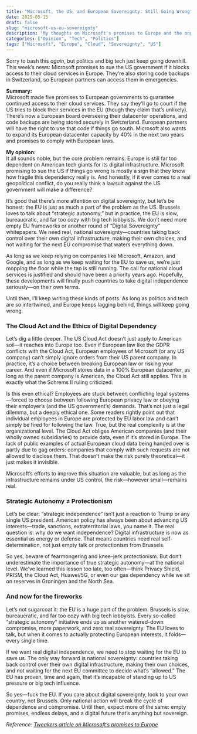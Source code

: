```yaml
---
title: "Microsoft, the US, and European Sovereignty: Still Going Wrong"
date: 2025-05-15
draft: false
slug: "microsoft-us-eu-sovereignty"
description: "My thoughts on Microsoft's promises to Europe and the ongoing dependence on US cloud services."
categories: ["Opinion", "Tech", "Politics"]
tags: ["Microsoft", "Europe", "Cloud", "Sovereignty", "US"]
---
```


Sorry to bash this *again*, but politics and big tech just keep going downhill. This week’s news: Microsoft promises to sue the US government if it blocks access to their cloud services in Europe. They’re also storing code backups in Switzerland, so European partners can access them in emergencies.

**Summary:**  
Microsoft made five promises to European governments to guarantee continued access to their cloud services. They say they’ll go to court if the US tries to block their services in the EU (though they claim that’s unlikely). There’s now a European board overseeing their datacenter operations, and code backups are being stored securely in Switzerland. European partners will have the right to use that code if things go south. Microsoft also wants to expand its European datacenter capacity by 40% in the next two years and promises to comply with European laws.

**My opinion:**  
It all sounds noble, but the core problem remains: Europe is still far too dependent on American tech giants for its digital infrastructure. Microsoft promising to sue the US if things go wrong is mostly a sign that they know how fragile this dependency really is. And honestly, if it ever comes to a real geopolitical conflict, do you really think a lawsuit against the US government will make a difference?

It’s good that there’s more attention on digital sovereignty, but let’s be honest: the EU is just as much a part of the problem as the US. Brussels loves to talk about “strategic autonomy,” but in practice, the EU is slow, bureaucratic, and far too cozy with big tech lobbyists. We don’t need more empty EU frameworks or another round of “Digital Sovereignty” whitepapers. We need real, national sovereignty—countries taking back control over their own digital infrastructure, making their own choices, and not waiting for the next EU compromise that waters everything down.

As long as we keep relying on companies like Microsoft, Amazon, and Google, and as long as we keep waiting for the EU to save us, we’re just mopping the floor while the tap is still running. The call for national cloud services is justified and should have been a priority years ago. Hopefully, these developments will finally push countries to take digital independence seriously—on their own terms.

Until then, I’ll keep writing these kinds of posts. As long as politics and tech are so intertwined, and Europe keeps lagging behind, things will keep going wrong.


### The Cloud Act and the Ethics of Digital Dependency

Let’s dig a little deeper. The US Cloud Act doesn’t just apply to American soil—it reaches into Europe too. Even if European law like the GDPR conflicts with the Cloud Act, European employees of Microsoft (or any US company) can’t simply ignore orders from their US parent company. In practice, it’s a choice between breaking European law or risking your career. And even if Microsoft stores data in a 100% European datacenter, as long as the parent company is American, the Cloud Act still applies. This is exactly what the Schrems II ruling criticized.

Is this even ethical? Employees are stuck between conflicting legal systems—forced to choose between following European privacy law or obeying their employer’s (and the US government’s) demands. That’s not just a legal dilemma, but a deeply ethical one. Some readers rightly point out that individual employees in Europe are protected by EU labor law and can’t simply be fired for following the law. True, but the real complexity is at the organizational level. The Cloud Act obliges American companies (and their wholly owned subsidiaries) to provide data, even if it’s stored in Europe. The lack of public examples of actual European cloud data being handed over is partly due to gag orders: companies that comply with such requests are not allowed to disclose them. That doesn’t make the risk purely theoretical—it just makes it invisible.

Microsoft’s efforts to improve this situation are valuable, but as long as the infrastructure remains under US control, the risk—however small—remains real.

### Strategic Autonomy ≠ Protectionism

Let’s be clear: “strategic independence” isn’t just a reaction to Trump or any single US president. American policy has always been about advancing US interests—trade, sanctions, extraterritorial laws, you name it. The real question is: why do we want independence? Digital infrastructure is now as essential as energy or defense. That means countries need real self-determination, not just empty talk or protectionism from Brussels.

So yes, beware of fearmongering and knee-jerk protectionism. But don’t underestimate the importance of true strategic autonomy—at the national level. We’ve learned this lesson too late, too often—think Privacy Shield, PRISM, the Cloud Act, Huawei/5G, or even our gas dependency while we sit on reserves in Groningen and the North Sea.

### And now for the fireworks

Let’s not sugarcoat it: the EU is a huge part of the problem. Brussels is slow, bureaucratic, and far too cozy with big tech lobbyists. Every so-called “strategic autonomy” initiative ends up as another watered-down compromise, more paperwork, and zero real sovereignty. The EU loves to talk, but when it comes to actually protecting European interests, it folds—every single time.

If we want real digital independence, we need to stop waiting for the EU to save us. The only way forward is national sovereignty: countries taking back control over their own digital infrastructure, making their own choices, and not waiting for the next EU committee to decide what’s “allowed.” The EU has proven, time and again, that it’s incapable of standing up to US pressure or big tech influence.

So yes—fuck the EU. If you care about digital sovereignty, look to your own country, not Brussels. Only national action will break the cycle of dependence and compromise. Until then, expect more of the same: empty promises, endless delays, and a digital future that’s anything but sovereign.

*Reference: [Tweakers article on Microsoft’s promises to Europe](https://tweakers.net/nieuws/234484/microsoft-belooft-vs-aan-te-klagen-bij-blokkade-van-clouddiensten-in-europa.html)*

